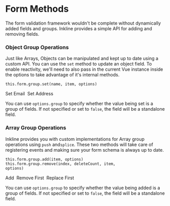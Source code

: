 # Form Methods
The form validation framework wouldn't be complete without dynamically added fields and groups. Inkline provides a simple API for adding and removing fields.

### Object Group Operations
Just like Arrays, Objects can be manipulated and kept up to date using a custom API. You can use the `set` method to update an object field. To enable reactivity, we'll need to also pass in the current Vue instance inside the options to take advantage of it's internal methods.

<code>this.form.group.set(name, item, options)</code>

<i-code-preview title="Form Schema Object Group Operations" link="https://github.com/inkline/inkline/blob/master/src/factories/FormBuilder.js" class="_padding-bottom-0">
<i-form :schema="objectForm">
    <i-form-group>
        <i-input :schema="objectForm.fullName" v-model="objectForm.fullName.value" placeholder="Enter your name.." />
    </i-form-group>
    <i-form-group v-if="objectForm.email">
        <i-input :schema="objectForm.email" v-model="objectForm.email.value" placeholder="Enter your email.." />
    </i-form-group>
    <i-form-group v-if="objectForm.address">
        <i-input :schema="objectForm.address" v-model="objectForm.address.value" placeholder="Enter your address.." />
    </i-form-group>
    <i-form-group>
        <i-button @click="setEmail" type="button">Set Email</i-button>&nbsp;
        <i-button @click="setAddress" type="button">Set Address</i-button>&nbsp;
    </i-form-group>
</i-form>
<template slot="html">

~~~html
<i-form :schema="form">
    <i-form-group>
        <i-input :schema="form.fullName" v-model="form.fullName.value" placeholder="Enter your name.." />
    </i-form-group>
    <i-form-group v-if="form.email">
        <i-input :schema="form.email" v-model="form.email.value" placeholder="Enter your email.." />
    </i-form-group>
    <i-form-group v-if="form.address">
        <i-input :schema="form.address" v-model="form.address.value" placeholder="Enter your address.." />
    </i-form-group>
    
    <i-form-group>
        <i-button @click="setEmail" type="button">Set Email</i-button>&nbsp;
        <i-button @click="setAddress" type="button">Set Address</i-button>&nbsp;
    </i-form-group>
</i-form>
~~~

</template>
<template slot="js">

~~~js
export default {
    data () {
        return {
            form: this.$form({
                fullName: {}
            })
        };
    },
    methods: {
        setEmail() {
            this.form.set('email', {
                validators: [
                    { rule: 'email' }
                ]
            }, { instance: this });
        },
        setAddress() {
            this.form.set('address', {
                value: '32 Inkline St.'
            }, { instance: this });
        }
    }
}
~~~

</template>
<template slot="output">
<span class="_text-muted">// console.log(this.form);</span>
<pre>
<code>
{{ objectForm | prettify }}
</code>
</pre>
</template>
</i-code-preview>

You can use `options.group` to specify whether the value being set is a group of fields. If not specified or set to `false`, the field will be a standalone field.

### Array Group Operations
Inkline provides you with custom implementations for Array group operations using `push` and`splice`. These two methods will take care of registering events and making sure your form schema is always up to date.

<code>this.form.group.add(item, options)</code><br/>
<code>this.form.group.remove(index, deleteCount, item, options)</code>

<i-code-preview title="Form Schema Array Group Operations" link="https://github.com/inkline/inkline/blob/master/src/factories/FormBuilder.js" class="_padding-bottom-0">
<i-form :schema="listForm">
    <i-form-group v-for="item in listForm.items" :key="item.name">
        <i-input :schema="item" v-model="item.value" placeholder="Type something.." />
    </i-form-group>
    <i-form-group>
        <i-button @click="addField" type="button">Add</i-button>&nbsp;
        <i-button @click="removeField" type="button">Remove First</i-button>&nbsp;
        <i-button @click="replaceField" type="button">Replace First</i-button>
    </i-form-group>
</i-form>
<template slot="html">

~~~html
<i-form :schema="form">
    <i-form-group v-for="item in form.items" :key="item.name">
        <i-input :schema="item" v-model="item.value" placeholder="Type something.." />
    </i-form-group>
    
    <i-form-group>
        <i-button @click="addField" type="button">Add</i-button>
        <i-button @click="removeField" type="button">Remove First</i-button>
        <i-button @click="replaceField" type="button">Replace First</i-button>
    </i-form-group>
</i-form>
~~~

</template>
<template slot="js">

~~~js
export default {
    data () {
        return {
            form: this.$form({
                items: [
                    { value: 'Existing Field' },
                    { value: 'Existing Field' }
                ]
            })
        };
    },
    methods: {
        addField() {
            this.listForm.items.add({ value: 'Added Field' });
        },
        removeField() {
            this.listForm.items.remove(0, 1);
        },
        replaceField() {
            this.listForm.items.remove(0, 1, { value: 'Spliced Field' });
        }
    }
}
~~~

</template>
<template slot="output">
<span class="_text-muted">// console.log(this.form);</span>
<pre>
<code>
{{ listForm | prettify }}
</code>
</pre>
</template>
</i-code-preview>

You can use `options.group` to specify whether the value being added is a group of fields. If not specified or set to `false`, the field will be a standalone field.
